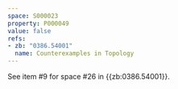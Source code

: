 ```yaml
---
space: S000023
property: P000049
value: false
refs:
- zb: "0386.54001"
  name: Counterexamples in Topology
---
```


See item #9 for space #26 in {{zb:0386.54001}}.
